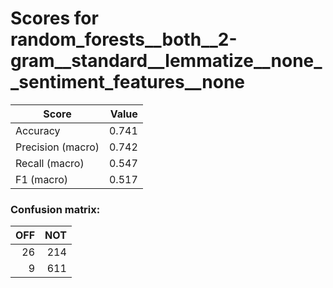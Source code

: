 # Scores for random_forests__both__2-gram__standard__lemmatize__none__sentiment_features__none
|      Score      |Value|
|-----------------|----:|
|Accuracy         |0.741|
|Precision (macro)|0.742|
|Recall (macro)   |0.547|
|F1 (macro)       |0.517|

### Confusion matrix:
|OFF|NOT|
|--:|--:|
| 26|214|
|  9|611|
